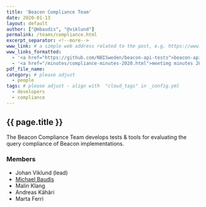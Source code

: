 ```yaml
---
title: 'Beacon Compliance Team'
date: 2020-01-13
layout: default
author: ["@mbaudis", "@viklund"]
permalink: /teams/compliance.html
excerpt_separator: <!--more-->
www_link: # a simple web address related to the post, e.g. https://www.ga4gh.org
www_links_formatted:
  - '<a href="https://github.com/NBISweden/beacon-api-tests">beacon-api-tests Repository</a>'
  - '<a href="/minutes/compliance-minutes-2020.html">meetimg minutes 2020</a>'
pdf_file_name: 
category: # please adjust
  - people
tags: # please adjust - align with  "cloud_tags" in _config.yml
  - developers
  - compliance
---
```


## {{ page.title }}

The Beacon Compliance Team develops tests & tools for evaluating the query 
compliance of Beacon implementations.
 
<!--more-->

### Members
* Johan Viklund (lead)
* [Michael Baudis](https://info.baudisgroup.org/group/Michael_Baudis/)
* Malin Klang
* Andreas Kähäri
* Marta Ferri

